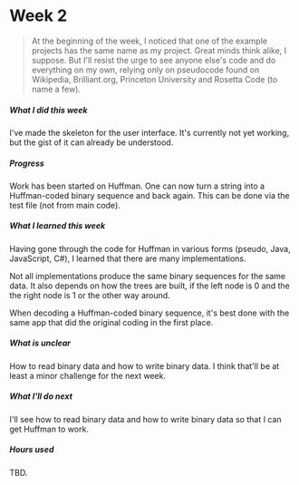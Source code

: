 # Week 2

> At the beginning of the week, I noticed that one of the example projects has the same name as my project. Great minds think alike, I suppose. But I'll resist the urge to see anyone else's code and do everything on my own, relying only on pseudocode found on Wikipedia, Brilliant.org, Princeton University and Rosetta Code (to name a few).

##### What I did this week

I've made the skeleton for the user interface. It's currently not yet working, but the gist of it can already be understood.

##### Progress

Work has been started on Huffman. One can now turn a string into a Huffman-coded binary sequence and back again. This can be done via the test file (not from main code).

##### What I learned this week

Having gone through the code for Huffman in various forms (pseudo, Java, JavaScript, C#), I learned that there are many implementations.

Not all implementations produce the same binary sequences for the same data. It also depends on how the trees are built, if the left node is 0 and the the right node is 1 or the other way around.

When decoding a Huffman-coded binary sequence, it's best done with the same app that did the original coding in the first place.

##### What is unclear

How to read binary data and how to write binary data. I think that'll be at least a minor challenge for the next week.

##### What I'll do next

I'll see how to read binary data and how to write binary data so that I can get Huffman to work.

##### Hours used

TBD.
